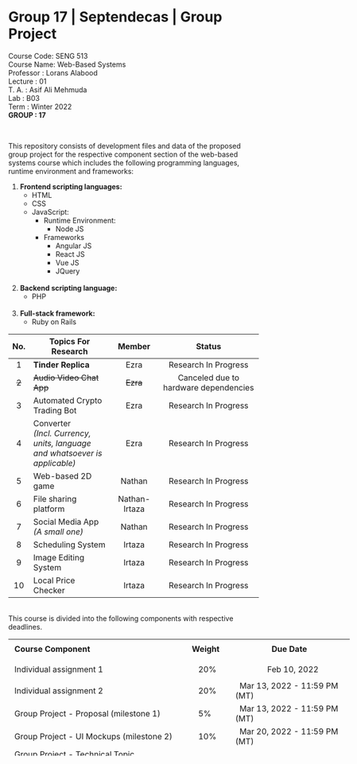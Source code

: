 # Group 17 | Septendecas | Group Project
Course Code: SENG 513<br>
Course Name: Web-Based Systems<br>
Professor  : Lorans Alabood<br>
Lecture    : 01<br>
T. A.      : Asif Ali Mehmuda<br>
Lab        : B03<br>
Term       : Winter 2022<br>
<b>GROUP   : 17</B>


<body>
<br>
<div>
<p>This repository consists of development files and data of the proposed group project for the respective component section of the web-based systems course which includes the following programming languages, runtime environment and frameworks:</p>
<ol>
  <b><li>Frontend scripting languages:</b>
  <ul>
	<li>HTML</li>
	<li>CSS</li>
	<li>JavaScript:
		<ul>
		<li>Runtime Environment:
			<ul>
				<li>Node JS</li>
			</ul>
		</li>
		<li>Frameworks
			<ul>
				<li>Angular JS</li>
				<li>React JS</li>
				<li>Vue JS</li>
				<li>JQuery</li>
			</ul>
		</li>
		</ul>
	</li>
  </li>
</ul>
<br>
  <b><li>Backend scripting language:</b>
  <ul>
  <li>PHP</li>
  </ul>
 </li>
<br>
  <b><li>Full-stack framework:</b>
	<ul>
	<li>Ruby on Rails</li>
	</ul>
</li>
</ol>
</div>
</div>

| No. | Topics For Research                                                               |     Member         | Status                                    |
| :-: | --------------------------------------------------------------------------------- | :----------------: | :---------------------------------------: |
|  1  | <b>Tinder Replica<b>                                                              |     Ezra           | Research In Progress                      |
|  <strike>2</strike>  | <strike>Audio Video Chat App<strike>                             |<strike>Ezra<strike>| Canceled due to hardware dependencies     | 
|  3  | Automated Crypto Trading Bot                                                      |     Ezra           | Research In Progress                      | 
|  4  | Converter<br>*(Incl. Currency, units, language <br>and whatsoever is applicable)* |     Ezra           | Research In Progress                      |
|  5  | Web-based 2D game                                                                 |     Nathan         | Research In Progress                      |
|  6  | File sharing platform                                                             | Nathan-Irtaza      | Research In Progress                      | 
|  7  | Social Media App<br>*(A small one)*                                               |     Nathan         | Research In Progress                      | 
|  8  | Scheduling System                                                                 |     Irtaza         | Research In Progress                      |
|  9  | Image Editing System                                                              |     Irtaza         | Research In Progress                      | 
| 10  | Local Price Checker                                                               |     Irtaza         | Research In Progress                      |


<br>
<div>
This course is divided into the following components with respective deadlines.<br>
<table style="width: 686.812px; height: 235px; float: center;" border="0" cellpadding="2">
<tbody>
<tr style="height: 15px;">
<td style="width: 366px; height: 41px;">&nbsp;<strong>Course Component</strong></td>
<td style="width: 78px; height: 41px; ">&nbsp;<strong>Weight</strong></td>
<td style="width: 239.812px; height: 41px;">&nbsp;&nbsp;&nbsp;&nbsp;&nbsp;&nbsp;&nbsp;&nbsp;&nbsp;&nbsp;&nbsp;&nbsp;&nbsp;&nbsp;&nbsp;&nbsp;&nbsp;<strong>Due Date</strong></td>
</tr>
<tr style="height: 41px;">
<td style="width: 366px; height: 41px;">&nbsp;Individual assignment 1</td>
<td style="width: 78px; height: 41px; ">&nbsp;&nbsp;&nbsp;&nbsp;20%</td>
<td id="date" style="width: 239.812px; height: 41px;">&nbsp;&nbsp;&nbsp;&nbsp;&nbsp;&nbsp;&nbsp;&nbsp;&nbsp;&nbsp;&nbsp;&nbsp;&nbsp;&nbsp;&nbsp;Feb 10, 2022</td>
</tr>
<tr style="height: 41px;">
<td style="width: 366px; height: 41px;">&nbsp;Individual assignment 2</td>
<td style="width: 78px; height: 41px;">&nbsp;&nbsp;&nbsp;&nbsp;20%</td>
<td id="dateColum" style="width: 239.812px; height: 41px;">&nbsp;&nbsp;Mar 13, 2022 - 11:59 PM (MT)</td>
</tr>
<tr style="height: 41px;">
<td style="width: 366px; height: 41px;">&nbsp;Group Project - Proposal (milestone 1)</td>
<td style="width: 78px; height: 41px;">&nbsp;&nbsp;&nbsp;&nbsp;5%</td>
<td id="date" style="width: auto; height: 41px;">&nbsp;&nbsp;Mar 13, 2022 - 11:59 PM (MT)</td>
</tr>
<tr style="height: 41px;">
<td style="width: 366px; height: 41px;">&nbsp;Group Project - UI Mockups (milestone 2)</td>
<td style="width: 78px; height: 41px; ">&nbsp;&nbsp;&nbsp;&nbsp;10%</td>
<td id="date" style="width: 239.812px; height: 41px;">&nbsp;&nbsp;Mar 20, 2022 - 11:59 PM (MT)</td>
</tr>
<tr style="height: 33px;">
<td style="width: 366px; height: 41px;">&nbsp;Group Project - Technical Topic Presentation(milestone 3)</td>
<td style="width: 78px; height: 41px; ">&nbsp;&nbsp;&nbsp;&nbsp;10%</td>
<td id="date" style="width: 239.812px; height: 41px;">&nbsp;&nbsp;&nbsp;&nbsp;&nbsp;Based On Group Booking</td>
</tr>
<tr style="height: 29px;">
<td style="width: 366px; height: 29px;">&nbsp;Group Project - Final Report & Live Demo(milestone 4)</td>
<td style="width: 78px; height: 41px;">&nbsp;&nbsp;&nbsp;&nbsp;35%</td>
<td id="date" style="width: 239.812px; height: 41px;">&nbsp;&nbsp;Apr 12, 2022 - 11:59 PM (MT)</td>
</tr>
</tbody>
</table>
</div>
</body>
